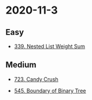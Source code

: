

# 2020-11-3

## Easy

* [339. Nested List Weight Sum](https://leetcode.com/problems/nested-list-weight-sum/)

## Medium

* [723. Candy Crush](https://leetcode.com/problems/candy-crush/)

* [545. Boundary of Binary Tree](https://leetcode.com/problems/boundary-of-binary-tree/)
